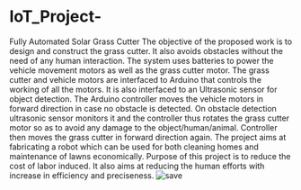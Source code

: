 # IoT_Project-
Fully Automated Solar Grass Cutter
The objective of the proposed work is to design and construct the grass cutter. It also avoids obstacles without the need of any human interaction. The system uses batteries to power the vehicle movement motors as well as the grass cutter motor. The grass cutter and vehicle motors are interfaced to Arduino that controls the working of all the motors. It is also interfaced to an Ultrasonic sensor for object detection. The Arduino controller moves the vehicle motors in forward direction in case no obstacle is detected. On obstacle detection ultrasonic sensor monitors it and the controller thus rotates the grass cutter motor so as to avoid any damage to the object/human/animal. Controller then moves the grass cutter in forward direction again.
The project aims at fabricating a robot which can be used for both cleaning homes and maintenance of lawns economically. Purpose of this project is to reduce the cost of labor induced. It also aims at reducing the human efforts with increase in efficiency and preciseness.
![save](https://github.com/Ramdubey23/IoT_Project-/assets/118876442/36287d22-50ff-4479-995e-fde7b523e62b)
